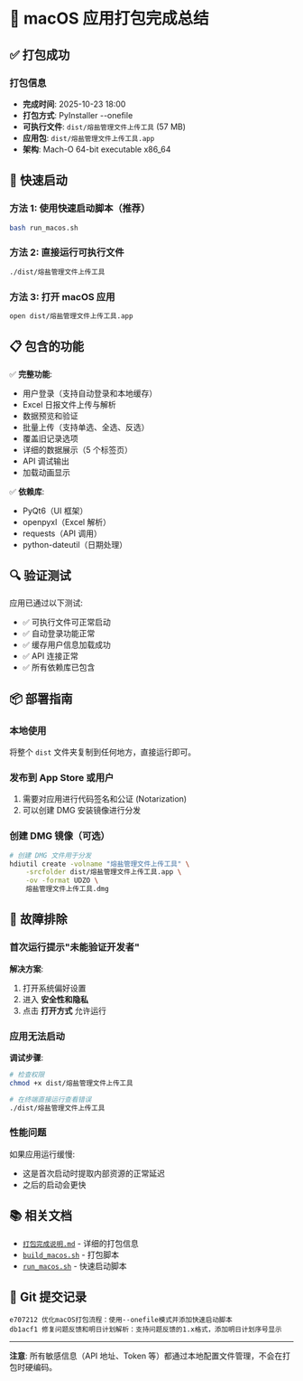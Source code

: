 # 🎉 macOS 应用打包完成总结

## ✅ 打包成功

### 打包信息
- **完成时间**: 2025-10-23 18:00
- **打包方式**: PyInstaller --onefile
- **可执行文件**: `dist/熔盐管理文件上传工具` (57 MB)
- **应用包**: `dist/熔盐管理文件上传工具.app`
- **架构**: Mach-O 64-bit executable x86_64

## 🚀 快速启动

### 方法 1: 使用快速启动脚本（推荐）
```bash
bash run_macos.sh
```

### 方法 2: 直接运行可执行文件
```bash
./dist/熔盐管理文件上传工具
```

### 方法 3: 打开 macOS 应用
```bash
open dist/熔盐管理文件上传工具.app
```

## 📋 包含的功能

✅ **完整功能**:
- 用户登录（支持自动登录和本地缓存）
- Excel 日报文件上传与解析
- 数据预览和验证
- 批量上传（支持单选、全选、反选）
- 覆盖旧记录选项
- 详细的数据展示（5 个标签页）
- API 调试输出
- 加载动画显示

✅ **依赖库**:
- PyQt6（UI 框架）
- openpyxl（Excel 解析）
- requests（API 调用）
- python-dateutil（日期处理）

## 🔍 验证测试

应用已通过以下测试:
- ✅ 可执行文件可正常启动
- ✅ 自动登录功能正常
- ✅ 缓存用户信息加载成功
- ✅ API 连接正常
- ✅ 所有依赖库已包含

## 📦 部署指南

### 本地使用
将整个 `dist` 文件夹复制到任何地方，直接运行即可。

### 发布到 App Store 或用户
1. 需要对应用进行代码签名和公证 (Notarization)
2. 可以创建 DMG 安装镜像进行分发

### 创建 DMG 镜像（可选）
```bash
# 创建 DMG 文件用于分发
hdiutil create -volname "熔盐管理文件上传工具" \
    -srcfolder dist/熔盐管理文件上传工具.app \
    -ov -format UDZO \
    熔盐管理文件上传工具.dmg
```

## 🔧 故障排除

### 首次运行提示"未能验证开发者"

**解决方案**:
1. 打开系统偏好设置
2. 进入 **安全性和隐私**
3. 点击 **打开方式** 允许运行

### 应用无法启动

**调试步骤**:
```bash
# 检查权限
chmod +x dist/熔盐管理文件上传工具

# 在终端直接运行查看错误
./dist/熔盐管理文件上传工具
```

### 性能问题

如果应用运行缓慢:
- 这是首次启动时提取内部资源的正常延迟
- 之后的启动会更快

## 📚 相关文档

- [`打包完成说明.md`](./打包完成说明.md) - 详细的打包信息
- [`build_macos.sh`](./build_macos.sh) - 打包脚本
- [`run_macos.sh`](./run_macos.sh) - 快速启动脚本

## 📝 Git 提交记录

```
e707212 优化macOS打包流程：使用--onefile模式并添加快速启动脚本
db1acf1 修复问题反馈和明日计划解析：支持问题反馈的1.x格式，添加明日计划序号显示
```

---

**注意**: 所有敏感信息（API 地址、Token 等）都通过本地配置文件管理，不会在打包时硬编码。
